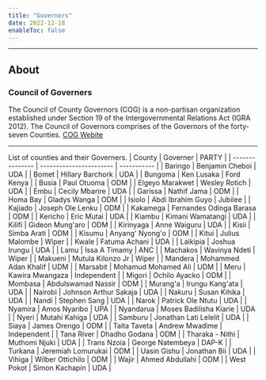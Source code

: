 ```yaml
---
title: "Governers"
date: 2022-12-18
enableToc: false
---
```

---
## About
### Council of Governers
The Council of County Governors (COG) is a non-partisan organization established under Section 19 of the Intergovernmental Relations Act (IGRA 2012). The Council of Governors comprises of the Governors of the forty-seven Counties.
[COG Webite](https://www.cog.go.ke/)

---

List of counties and their Governers.
| County          | Governer                | PARTY       |
| --------------- | ----------------------- | ----------- |
| Baringo         | Benjamin Cheboi         | UDA         |
| Bomet           | Hillary Barchork        | UDA         |
| Bungoma         | Ken Lusaka              | Ford Kenya  |
| Busia           | Paul Otuoma             | ODM         |
| Elgeyo Marakwet | Wesley Rotich           | UDA         |
| Embu            | Cecily Mbarire          | UDA         |
| Garissa         | Nathif Jama             | ODM         |
| Homa Bay        | Gladys Wanga            | ODM         |
| Isiolo          | Abdi Ibrahim Guyo       | Jubilee     |
| Kajiado         | Joseph Ole Lenku        | ODM         |
| Kakamega        | Fernandes Odinga Barasa | ODM         |
| Kericho         | Eric Mutai              | UDA         |
| Kiambu          | Kimani Wamatangi        | UDA         |
| Kilifi          | Gideon Mung'aro         | ODM         |
| Kirinyaga       | Anne Waiguru            | UDA         |
| Kisii           | Simba Arati             | ODM         |
| Kisumu          | Anyang' Nyong'o         | ODM         |
| Kitui           | Julius Malombe          | Wiper       |
| Kwale           | Fatuma Achani           | UDA         |
| Laikipia        | Joshua Irungu           | UDA         |
| Lamu            | Issa A Timamy           | ANC         |
| Machakos        | Wavinya Ndeti           | Wiper       |
| Makueni         | Mutula Kilonzo Jr       | Wiper       |
| Mandera         | Mohammed Adan Khalif    | UDM         |
| Marsabit        | Mohamud Mohamed Ali     | UDM         |
| Meru            | Kawira Mwangaza         | Independent |
| Migori          | Ochilo Ayacko           | ODM         |
| Mombasa         | Abdulswamad Nassir      | ODM         |
| Murang'a        | Irungu Kang'ata         | UDA         |
| Nairobi         | Johnson Arthur Sakaja   | UDA         |
| Nakuru          | Susan Kihika            | UDA         |
| Nandi           | Stephen Sang            | UDA         |
| Narok           | Patrick Ole Ntutu       | UDA         |
| Nyamira         | Amos Nyaribo            | UPA         |
| Nyandarua       | Moses Badilisha Kiarie  | UDA         |
| Nyeri           | Mutahi Kahiga           | UDA         |
| Samburu         | Jonathan Lati Lelelit   | UDA         |
| Siaya           | James Orengo            | ODM         |
| Taita Taveta    | Andrew Mwadime          | Independent |
| Tana River      | Dhadho Godana           | ODM         |
| Tharaka - Nithi | Muthomi Njuki           | UDA         |
| Trans Nzoia     | George Natembeya        | DAP-K       |
| Turkana         | Jeremiah Lomurukai      | ODM         |
| Uasin Gishu     | Jonathan Bii            | UDA         |
| Vihiga          | Wilber Ottichilo        | ODM         |
| Wajir           | Ahmed Abdullahi         | ODM         |
| West Pokot      | Simon Kachapin          | UDA         |